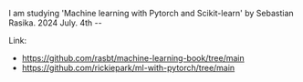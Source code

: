 I am studying 'Machine learning with Pytorch and Scikit-learn' by Sebastian Rasika. 2024 July. 4th -- 

Link: 
- https://github.com/rasbt/machine-learning-book/tree/main
- https://github.com/rickiepark/ml-with-pytorch/tree/main
